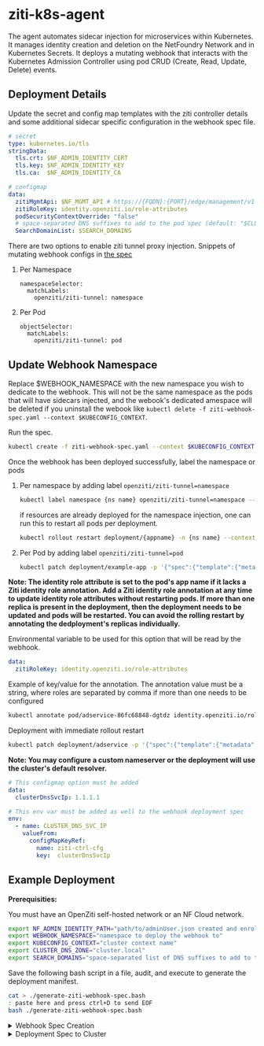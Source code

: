 # ziti-k8s-agent

The agent automates sidecar injection for microservices within Kubernetes. It manages identity creation and deletion on the NetFoundry Network and in Kubernetes Secrets. It deploys a mutating webhook that interacts with the Kubernetes Admission Controller using pod CRUD (Create, Read, Update, Delete) events. 

## Deployment Details

Update the secret and config map templates with the ziti controller details and some additional sidecar specific configuration in the webhook spec file.

```yaml
# secret
type: kubernetes.io/tls
stringData:
  tls.crt: $NF_ADMIN_IDENTITY_CERT
  tls.key: $NF_ADMIN_IDENTITY_KEY
  tls.ca:  $NF_ADMIN_IDENTITY_CA

# configmap
data:
  zitiMgmtApi: $NF_MGMT_API # https://{FQDN}:{PORT}/edge/management/v1                
  zitiRoleKey: identity.openziti.io/role-attributes
  podSecurityContextOverride: "false"
  # space-separated DNS suffixes to add to the pod spec (default: "$CLUSTER_DNS_ZONE {pod namespace}.svc.$CLUSTER_DNS_ZONE")
  SearchDomainList: $SEARCH_DOMAINS
```

There are two options to enable ziti tunnel proxy injection. Snippets of mutating webhook configs in [the spec](./deployment/ziti-webhook-spec.yaml) 

  1. Per Namespace

      ```shell
      namespaceSelector:
        matchLabels:
          openziti/ziti-tunnel: namespace
      ```

  1. Per Pod

      ```shell
      objectSelector:
        matchLabels:
          openziti/ziti-tunnel: pod
      ```

## Update Webhook Namespace

Replace $WEBHOOK_NAMESPACE with the new namespace you wish to dedicate to the webhook. This will not be the same namespace as the pods that will have sidecars injected, and the webook's dedicated amespace will be deleted if you uninstall the webook like `kubectl delete -f ziti-webhook-spec.yaml --context $KUBECONFIG_CONTEXT`.

Run the spec.  

```bash
kubectl create -f ziti-webhook-spec.yaml --context $KUBECONFIG_CONTEXT
```

Once the webhook has been deployed successfully, label the namespace or pods

1. Per namespace by adding label `openziti/ziti-tunnel=namespace`

    ```bash
    kubectl label namespace {ns name} openziti/ziti-tunnel=namespace --context $KUBECONFIG_CONTEXT
    ```

    if resources are already deployed for the namespace injection, one can run this to restart all pods per deployment.

    ```bash
    kubectl rollout restart deployment/{appname} -n {ns name} --context $KUBECONFIG_CONTEXT 
    ```

1. Per Pod by adding label `openziti/ziti-tunnel=pod`

    ```bash
    kubectl patch deployment/example-app -p '{"spec":{"template":{"metadata":{"labels":{"openziti/ziti-tunnel":"pod"}}}}}' -n $NAMESPACE --context $KUBECONFIG_CONTEXT
    ```

**Note: The identity role attribute is set to the pod's app name if it lacks a Ziti identity role annotation. Add a Ziti identity role annotation at any time to update identity role attributes without restarting pods. If more than one replica is present in the deployment, then the deployment needs to be updated and pods will be restarted. You can avoid the rolling restart by annotating the dedployment's replicas individually.**

Environmental variable to be used for this option that will be read by the webhook.

```yaml
data:
  zitiRoleKey: identity.openziti.io/role-attributes
```

Example of key/value for the annotation. The annotation value must be a string, where roles are separated by comma if more than one needs to be configured

```bash
kubectl annotate pod/adservice-86fc68848-dgtdz identity.openziti.io/role-attributes=sales,us-east --context $KUBECONFIG_CONTEXT
```

Deployment with immediate rollout restart

```bash
kubectl patch deployment/adservice -p '{"spec":{"template":{"metadata":{"annotations":{"identity.openziti.io/role-attributes":"us-east"}}}}}' --context $KUBECONFIG_CONTEXT
```

**Note: You may configure a custom nameserver or the deployment will use the cluster's default resolver.**

```yaml
# This configmap option must be added
data:
  clusterDnsSvcIp: 1.1.1.1

# This env var must be added as well to the webhook deployment spec
env:
  - name: CLUSTER_DNS_SVC_IP
    valueFrom:
      configMapKeyRef:
        name: ziti-ctrl-cfg
        key:  clusterDnsSvcIp
```

## Example Deployment

**Prerequisities:**

You must have an OpenZiti self-hosted network or an NF Cloud network.

```bash
export NF_ADMIN_IDENTITY_PATH="path/to/adminUser.json created and enrolled on NF Network"
export WEBHOOK_NAMESPACE="namespace to deploy the webhook to"
export KUBECONFIG_CONTEXT="cluster context name"
export CLUSTER_DNS_ZONE="cluster.local"
export SEARCH_DOMAINS="space-separated list of DNS suffixes to add to the pod spec (default: '$CLUSTER_DNS_ZONE {pod namespace}.svc.$CLUSTER_DNS_ZONE')"
```

Save the following bash script in a file, audit, and execute to generate the deployment manifest.

```bash
cat > ./generate-ziti-webhook-spec.bash
: paste here and press ctrl+D to send EOF
bash ./generate-ziti-webhook-spec.bash
```

<details><summary>Webhook Spec Creation</summary><p>

```bash
#!/usr/bin/env bash

set -o errexit
set -o pipefail
set -o nounset

export CTRL_MGMT_API=$(sed "s/client/management/" <<< `jq -r .ztAPI $NF_ADMIN_IDENTITY_PATH`)
export NF_ADMIN_IDENTITY_CERT_PATH="nf_identity_cert.pem"
export NF_ADMIN_IDENTITY_KEY_PATH="nf_identity_key.pem"
export NF_ADMIN_IDENTITY_CA_PATH="nf_identity_ca.pem"
sed "s/pem://" <<< `jq -r .id.cert $NF_ADMIN_IDENTITY_PATH` > $NF_ADMIN_IDENTITY_CERT_PATH
sed "s/pem://" <<< `jq -r .id.key $NF_ADMIN_IDENTITY_PATH` > $NF_ADMIN_IDENTITY_KEY_PATH
sed "s/pem://" <<< `jq -r .id.ca $NF_ADMIN_IDENTITY_PATH` > $NF_ADMIN_IDENTITY_CA_PATH
export NF_ADMIN_IDENTITY_CERT=$(sed "s/pem://" <<< `jq .id.cert $NF_ADMIN_IDENTITY_PATH`)
export NF_ADMIN_IDENTITY_KEY=$(sed "s/pem://" <<< `jq .id.key $NF_ADMIN_IDENTITY_PATH`)
export NF_ADMIN_IDENTITY_CA=$(sed "s/pem://" <<< `jq .id.ca $NF_ADMIN_IDENTITY_PATH`)

cat <<EOF >ziti-webhook-spec.yaml
---
apiVersion: v1
kind: Namespace
metadata:
  name: $WEBHOOK_NAMESPACE

---
apiVersion: cert-manager.io/v1
kind: Issuer
metadata:
  name: selfsigned-issuer
  namespace: $WEBHOOK_NAMESPACE
spec:
  selfSigned: {}

---
apiVersion: cert-manager.io/v1
kind: Certificate
metadata:
  name: ziti-admission-cert
  namespace: $WEBHOOK_NAMESPACE
spec:
  secretName: ziti-webhook-server-cert
  duration: 2160h # 90d
  renewBefore: 360h # 15d
  subject:
    organizations:
    - netfoundry
  commonName: ziti-admission-service.$WEBHOOK_NAMESPACE.svc.$CLUSTER_DNS_ZONE
  isCA: false
  privateKey:
    algorithm: RSA
    encoding: PKCS1
    size: 2048
    rotationPolicy: Always
  usages:
    - server auth
    - client auth
  dnsNames:
  - ziti-admission-service.$WEBHOOK_NAMESPACE.svc.$CLUSTER_DNS_ZONE
  - ziti-admission-service.$WEBHOOK_NAMESPACE.svc.$CLUSTER_DNS_ZONE
  issuerRef:
    kind: Issuer
    name: selfsigned-issuer

---
apiVersion: v1
kind: Service
metadata:
  name: ziti-admission-service
  namespace: $WEBHOOK_NAMESPACE
spec:
  selector:
    app: ziti-admission-webhook
  ports:
    - name: https
      protocol: TCP
      port: 443
      targetPort: 9443
  type: ClusterIP

---
apiVersion: apps/v1
kind: Deployment
metadata:
  name: ziti-admission-wh-deployment
  namespace: $WEBHOOK_NAMESPACE
spec:
  replicas: 1
  selector:
    matchLabels:
      app: ziti-admission-webhook
  template:
    metadata:
      labels:
        app: ziti-admission-webhook
    spec:
      containers:
      - name: ziti-admission-webhook
        image: docker.io/elblag91/ziti-k8s-agent:latest
        imagePullPolicy: Always
        ports:
        - containerPort: 9443
        args:
          - webhook
        env:
          - name: TLS-CERT
            valueFrom:
              secretKeyRef:
                name: ziti-webhook-server-cert
                key: tls.crt
          - name: TLS-PRIVATE-KEY
            valueFrom:
              secretKeyRef:
                name: ziti-webhook-server-cert
                key: tls.key
          - name: ZITI_CTRL_MGMT_API
            valueFrom:
              configMapKeyRef:
                name: ziti-ctrl-cfg
                key:  zitiMgmtApi
          - name: ZITI_CTRL_ADMIN_CERT
            valueFrom:
              secretKeyRef:
                name: ziti-ctrl-tls
                key:  tls.crt
          - name: ZITI_CTRL_ADMIN_KEY
            valueFrom:
              secretKeyRef:
                name: ziti-ctrl-tls
                key:  tls.key
          - name: ZITI_ROLE_KEY
            valueFrom:
              configMapKeyRef:
                name: ziti-ctrl-cfg
                key:  zitiRoleKey
          - name: POD_SECURITY_CONTEXT_OVERRIDE
            valueFrom:
              configMapKeyRef:
                name: ziti-ctrl-cfg
                key:  podSecurityContextOverride
          - name: SEARCH_DOMAIN_LIST
            valueFrom:
              configMapKeyRef:
                name: ziti-ctrl-cfg
                key:  SearchDomainList

---
apiVersion: admissionregistration.k8s.io/v1
kind: MutatingWebhookConfiguration
metadata:
  name: ziti-tunnel-sidecar
  annotations:
    cert-manager.io/inject-ca-from: $WEBHOOK_NAMESPACE/ziti-admission-cert
webhooks:
  - name: tunnel.ziti.webhook
    admissionReviewVersions: ["v1"]
    namespaceSelector:
      matchLabels:
        openziti/ziti-tunnel: enabled
    rules:
      - operations: ["CREATE","UPDATE","DELETE"]
        apiGroups: [""]
        apiVersions: ["v1","v1beta1"]
        resources: ["pods"]
        scope: "*"
    clientConfig:
      service:
        name: ziti-admission-service
        namespace: $WEBHOOK_NAMESPACE
        port: 443
        path: "/ziti-tunnel"
      caBundle: ""
    sideEffects: None
    timeoutSeconds: 30

---
kind: ClusterRole
apiVersion: rbac.authorization.k8s.io/v1
metadata:
  namespace: $WEBHOOK_NAMESPACE
  name: ziti-agent-wh-roles
rules:
- apiGroups: [""] # "" indicates the core API group
  resources: ["secrets"]
  verbs: ["get", "list", "create", "delete"]
- apiGroups: [""]
  resources: ["services"]
  verbs: ["get"]

---
apiVersion: rbac.authorization.k8s.io/v1
kind: ClusterRoleBinding
metadata:
  name: ziti-agent-wh
roleRef:
  apiGroup: rbac.authorization.k8s.io
  kind: ClusterRole
  name: ziti-agent-wh-roles
subjects:
- kind: ServiceAccount
  name: default
  namespace: $WEBHOOK_NAMESPACE

---
apiVersion: v1
kind: Secret
metadata:
  name: ziti-ctrl-tls
  namespace: $WEBHOOK_NAMESPACE
type: kubernetes.io/tls
stringData:
  tls.crt: $NF_ADMIN_IDENTITY_CERT
  tls.key: $NF_ADMIN_IDENTITY_KEY
  tls.ca:  $NF_ADMIN_IDENTITY_CA

---
apiVersion: v1
kind: ConfigMap
metadata:
  name: ziti-ctrl-cfg
  namespace: $WEBHOOK_NAMESPACE
data:
  zitiMgmtApi: $CTRL_MGMT_API
  zitiRoleKey: identity.openziti.io/role-attributes
  podSecurityContextOverride: "true"
  SearchDomainList: $SEARCH_DOMAINS
EOF
```

</p></details>

<details><summary>Deployment Spec to Cluster</summary><p>

```bash
kubectl create -f ziti-webhook-spec.yaml --context $KUBECONFIG_CONTEXT
```

</p></details>
